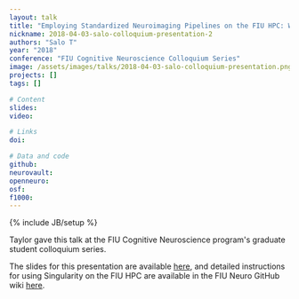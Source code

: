 ```yaml
---
layout: talk
title: "Employing Standardized Neuroimaging Pipelines on the FIU HPC: What, Why, and How"
nickname: 2018-04-03-salo-colloquium-presentation-2
authors: "Salo T"
year: "2018"
conference: "FIU Cognitive Neuroscience Colloquium Series"
image: /assets/images/talks/2018-04-03-salo-colloquium-presentation.png
projects: []
tags: []

# Content
slides:
video:

# Links
doi:

# Data and code
github:
neurovault:
openneuro:
osf:
f1000:
---
```

{% include JB/setup %}

Taylor gave this talk at the FIU Cognitive Neuroscience program's graduate
student colloquium series.

The slides for this presentation are available
[here](https://drive.google.com/open?id=1XYrjyxEFSx206I2eznluNNKNBKReVR4Z),
and detailed instructions for using Singularity on the FIU HPC are available in
the FIU Neuro GitHub wiki
[here](https://github.com/FIU-Neuro/department-wiki/wiki/Instructions:-Using-Singularity-on-the-HPC).
